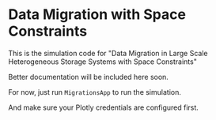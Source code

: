 # Data Migration with Space Constraints

This is the simulation code for "Data Migration in Large Scale Heterogeneous Storage Systems with Space Constraints"

Better documentation will be included here soon.


For now, just run `MigrationsApp` to run the simulation.

And make sure your Plotly credentials are configured first.
